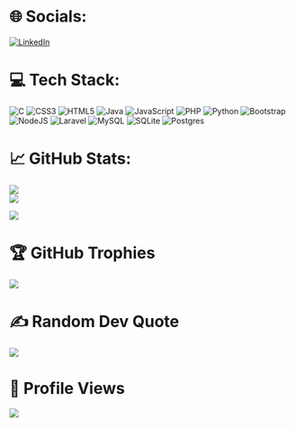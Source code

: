 
# 🌐 Socials:
[![LinkedIn](https://img.shields.io/badge/LinkedIn-%230077B5.svg?style=for-the-badge&logo=linkedin&logoColor=white)](https://linkedin.com/in/krisna-dana-249555251) 

# 💻 Tech Stack:
![C](https://img.shields.io/badge/c-%2300599C.svg?style=for-the-badge&logo=c&logoColor=white) ![CSS3](https://img.shields.io/badge/css3-%231572B6.svg?style=for-the-badge&logo=css3&logoColor=white) ![HTML5](https://img.shields.io/badge/html5-%23E34F26.svg?style=for-the-badge&logo=html5&logoColor=white) ![Java](https://img.shields.io/badge/java-%23ED8B00.svg?style=for-the-badge&logo=java&logoColor=white) ![JavaScript](https://img.shields.io/badge/javascript-%23323330.svg?style=for-the-badge&logo=javascript&logoColor=%23F7DF1E) ![PHP](https://img.shields.io/badge/php-%23777BB4.svg?style=for-the-badge&logo=php&logoColor=white) ![Python](https://img.shields.io/badge/python-3670A0?style=for-the-badge&logo=python&logoColor=ffdd54) ![Bootstrap](https://img.shields.io/badge/bootstrap-%23563D7C.svg?style=for-the-badge&logo=bootstrap&logoColor=white) ![NodeJS](https://img.shields.io/badge/node.js-6DA55F?style=for-the-badge&logo=node.js&logoColor=white) ![Laravel](https://img.shields.io/badge/laravel-%23FF2D20.svg?style=for-the-badge&logo=laravel&logoColor=white) ![MySQL](https://img.shields.io/badge/mysql-%2300f.svg?style=for-the-badge&logo=mysql&logoColor=white) ![SQLite](https://img.shields.io/badge/sqlite-%2307405e.svg?style=for-the-badge&logo=sqlite&logoColor=white) ![Postgres](https://img.shields.io/badge/postgres-%23316192.svg?style=for-the-badge&logo=postgresql&logoColor=white)

# 📈 GitHub Stats:
<!--![](https://github-readme-stats.vercel.app/api?username=KrisnaDana&theme=tokyonight&hide_border=false&include_all_commits=true&count_private=true)<br/>-->
![](https://github-readme-stats-git-masterrstaa-rickstaa.vercel.app/api?username=KrisnaDana&theme=tokyonight&hide_border=false&include_all_commits=true&count_private=true)<br/>
![](https://github-readme-streak-stats.herokuapp.com/?user=KrisnaDana&theme=tokyonight&hide_border=false)<br/>
<!--![](https://github-readme-stats.vercel.app/api/top-langs/?username=KrisnaDana&theme=tokyonight&hide_border=false&include_all_commits=true&count_private=true&layout=compact)-->
![](https://github-readme-stats-git-masterrstaa-rickstaa.vercel.app/api/top-langs/?username=KrisnaDana&theme=tokyonight&hide_border=false&include_all_commits=true&count_private=true&layout=compact)

# 🏆 GitHub Trophies
![](https://github-profile-trophy.vercel.app/?username=KrisnaDana&theme=tokyonight&no-frame=false&no-bg=false&margin-w=4)

# ✍️ Random Dev Quote
![](https://quotes-github-readme.vercel.app/api?type=horizontal&theme=tokyonight)

# 👀 Profile Views
![](https://count.getloli.com/get/@KrisnaDana.github.readme)

<!--
### 😂 Random Dev Meme
<img src="https://random-memer.herokuapp.com/" width="512px"/>
---
![](https://visitcount.itsvg.in/api?id=KrisnaDana&icon=2&color=1)](https://visitcount.itsvg.in)
-->

<!-- Proudly created with GPRM ( https://gprm.itsvg.in ) -->


<!-- Fix Bug Camo command:
curl --insecure -X PURGE <camo url>
-->

<!--
- 👋 Hi, I’m @KrisnaDana
- 👀 I’m interested in ...
- 🌱 I’m currently learning ...
- 💞️ I’m looking to collaborate on ...
- 📫 How to reach me ...

KrisnaDana/KrisnaDana is a ✨ special ✨ repository because its `README.md` (this file) appears on your GitHub profile.
You can click the Preview link to take a look at your changes.
--->
